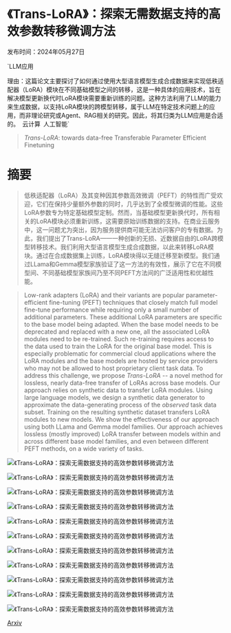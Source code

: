 # 《Trans-LoRA》：探索无需数据支持的高效参数转移微调方法

发布时间：2024年05月27日

`LLM应用

理由：这篇论文主要探讨了如何通过使用大型语言模型生成合成数据来实现低秩适配器（LoRA）模块在不同基础模型之间的转移，这是一种具体的应用技术，旨在解决模型更新换代时LoRA模块需要重新训练的问题。这种方法利用了LLM的能力来生成数据，以支持LoRA模块的跨模型转移，属于LLM在特定技术问题上的应用，而非理论研究或Agent、RAG相关的研究。因此，将其归类为LLM应用是合适的。` `云计算` `人工智能`

> $\textit{Trans-LoRA}$: towards data-free Transferable Parameter Efficient Finetuning

# 摘要

> 低秩适配器（LoRA）及其变种因其参数高效微调（PEFT）的特性而广受欢迎，它们在保持少量额外参数的同时，几乎达到了全模型微调的性能。这些LoRA参数专为特定基础模型定制。然而，当基础模型更新换代时，所有相关的LoRA模块必须重新训练，这需要原始训练数据的支持。在商业云服务中，这一问题尤为突出，因为服务提供商可能无法访问客户的专有数据。为此，我们提出了Trans-LoRA——一种创新的无损、近数据自由的LoRA跨模型转移技术。我们利用大型语言模型生成合成数据，以此来转移LoRA模块。通过在合成数据集上训练，LoRA模块得以无缝迁移至新模型。我们通过LLama和Gemma模型家族验证了这一方法的有效性，展示了它在不同模型间、不同基础模型家族间乃至不同PEFT方法间的广泛适用性和优越性能。

> Low-rank adapters (LoRA) and their variants are popular parameter-efficient fine-tuning (PEFT) techniques that closely match full model fine-tune performance while requiring only a small number of additional parameters. These additional LoRA parameters are specific to the base model being adapted. When the base model needs to be deprecated and replaced with a new one, all the associated LoRA modules need to be re-trained. Such re-training requires access to the data used to train the LoRA for the original base model. This is especially problematic for commercial cloud applications where the LoRA modules and the base models are hosted by service providers who may not be allowed to host proprietary client task data. To address this challenge, we propose $\textit{Trans-LoRA}$ -- a novel method for lossless, nearly data-free transfer of LoRAs across base models. Our approach relies on synthetic data to transfer LoRA modules. Using large language models, we design a synthetic data generator to approximate the data-generating process of the $\textit{observed}$ task data subset. Training on the resulting synthetic dataset transfers LoRA modules to new models. We show the effectiveness of our approach using both LLama and Gemma model families. Our approach achieves lossless (mostly improved) LoRA transfer between models within and across different base model families, and even between different PEFT methods, on a wide variety of tasks.

![《Trans-LoRA》：探索无需数据支持的高效参数转移微调方法](../../../paper_images/2405.17258/x1.png)

![《Trans-LoRA》：探索无需数据支持的高效参数转移微调方法](../../../paper_images/2405.17258/fig2final3.png)

![《Trans-LoRA》：探索无需数据支持的高效参数转移微调方法](../../../paper_images/2405.17258/bbh_llama.png)

![《Trans-LoRA》：探索无需数据支持的高效参数转移微调方法](../../../paper_images/2405.17258/bbh_gemma.png)

![《Trans-LoRA》：探索无需数据支持的高效参数转移微调方法](../../../paper_images/2405.17258/bbh_mixed.png)

![《Trans-LoRA》：探索无需数据支持的高效参数转移微调方法](../../../paper_images/2405.17258/bbh_mixed2.png)

![《Trans-LoRA》：探索无需数据支持的高效参数转移微调方法](../../../paper_images/2405.17258/mmlu_llama.png)

![《Trans-LoRA》：探索无需数据支持的高效参数转移微调方法](../../../paper_images/2405.17258/mmlu_gemma.png)

![《Trans-LoRA》：探索无需数据支持的高效参数转移微调方法](../../../paper_images/2405.17258/mmlu_mixed.png)

![《Trans-LoRA》：探索无需数据支持的高效参数转移微调方法](../../../paper_images/2405.17258/mmlu_mixed2.png)

![《Trans-LoRA》：探索无需数据支持的高效参数转移微调方法](../../../paper_images/2405.17258/abl_sample.png)

[Arxiv](https://arxiv.org/abs/2405.17258)